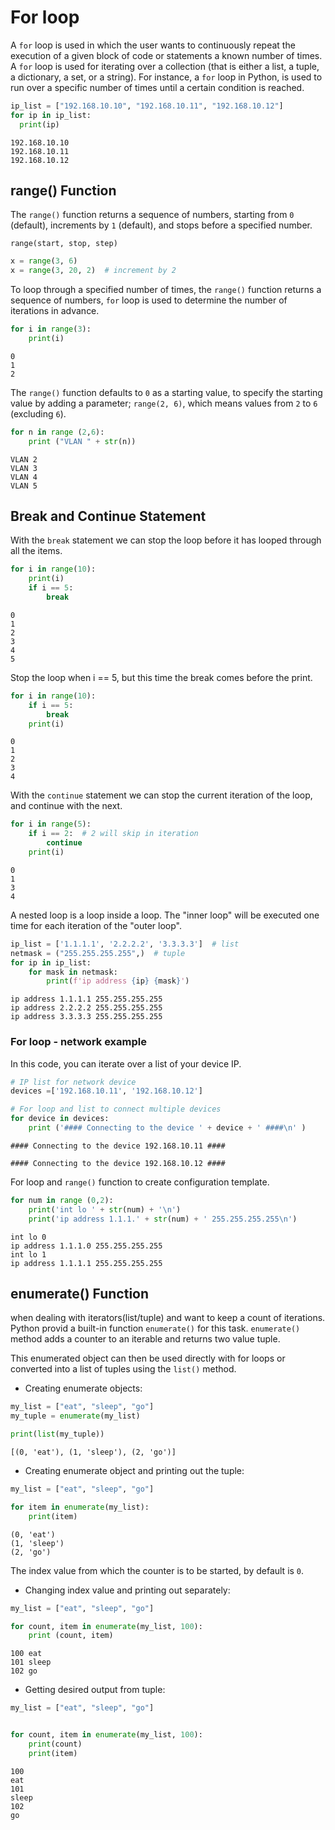 # For loop

A `for` loop is used in which the user wants to continuously repeat the execution of a given block of code or statements a known number of times. A `for` loop is used for iterating over a collection (that is either a list, a tuple, a dictionary, a set, or a string). For instance, a `for` loop in Python, is used to run over a specific number of times until a certain condition is reached.

```py
ip_list = ["192.168.10.10", "192.168.10.11", "192.168.10.12"]
for ip in ip_list:
  print(ip)
```

```console
192.168.10.10
192.168.10.11
192.168.10.12
```

## range() Function

The `range()` function returns a sequence of numbers, starting from `0` (default), increments by `1` (default), and stops before a specified number.

```console
range(start, stop, step)
```

```py
x = range(3, 6)
x = range(3, 20, 2)  # increment by 2
```

To loop through a specified number of times, the `range()` function returns a sequence of numbers, `for` loop is used to determine the number of iterations in advance.

```py
for i in range(3):
    print(i)
```

```console
0
1
2
```

The `range()` function defaults to `0` as a starting value, to specify the starting value by adding a parameter; `range(2, 6)`, which means values from `2` to `6` (excluding `6`).

```py
for n in range (2,6):
    print ("VLAN " + str(n))
```

```console
VLAN 2
VLAN 3
VLAN 4
VLAN 5
```

## Break and Continue Statement

With the `break` statement we can stop the loop before it has looped through all the items.

```py
for i in range(10):
    print(i)
    if i == 5:
        break
```

```console
0
1
2
3
4
5
```

Stop the loop when i == 5, but this time the break comes before the print.

```py
for i in range(10):
    if i == 5:
        break
    print(i)
```

```console
0
1
2
3
4
```

With the `continue` statement we can stop the current iteration of the loop, and continue with the next.

```py
for i in range(5):
    if i == 2:  # 2 will skip in iteration
        continue
    print(i)
```

```console
0
1
3
4
```

A nested loop is a loop inside a loop. The "inner loop" will be executed one time for each iteration of the "outer loop".

```py
ip_list = ['1.1.1.1', '2.2.2.2', '3.3.3.3']  # list
netmask = ("255.255.255.255",)  # tuple
for ip in ip_list:
    for mask in netmask:
        print(f'ip address {ip} {mask}')
```

```console
ip address 1.1.1.1 255.255.255.255
ip address 2.2.2.2 255.255.255.255
ip address 3.3.3.3 255.255.255.255
```

### For loop - network example

In this code, you can iterate over a list of your device IP.

```py
# IP list for network device
devices =['192.168.10.11', '192.168.10.12']

# For loop and list to connect multiple devices
for device in devices:
    print ('#### Connecting to the device ' + device + ' ####\n' )
```

```console
#### Connecting to the device 192.168.10.11 ####

#### Connecting to the device 192.168.10.12 ####
```

For loop and `range()` function to create configuration template.

```py
for num in range (0,2):
    print('int lo ' + str(num) + '\n')
    print('ip address 1.1.1.' + str(num) + ' 255.255.255.255\n')
```

```console
int lo 0
ip address 1.1.1.0 255.255.255.255
int lo 1
ip address 1.1.1.1 255.255.255.255
```

## enumerate() Function

when dealing with iterators(list/tuple) and want to keep a count of iterations. Python provid a built-in function `enumerate()` for this task. `enumerate()` method adds a counter to an iterable and returns two value tuple.

This enumerated object can then be used directly with for loops or converted into a list of tuples using the `list()` method.

- Creating enumerate objects:

```py
my_list = ["eat", "sleep", "go"]
my_tuple = enumerate(my_list)  

print(list(my_tuple))
```

```console
[(0, 'eat'), (1, 'sleep'), (2, 'go')]
```

- Creating enumerate object and printing out the tuple:

```py
my_list = ["eat", "sleep", "go"]

for item in enumerate(my_list):
    print(item)
```

```console
(0, 'eat')
(1, 'sleep')
(2, 'go')
```

The index value from which the counter is to be started, by default is `0`.

- Changing index value and printing out separately:

```py
my_list = ["eat", "sleep", "go"]

for count, item in enumerate(my_list, 100):
    print (count, item)
```

```console
100 eat
101 sleep
102 go
```

- Getting desired output from tuple:

```py
my_list = ["eat", "sleep", "go"]


for count, item in enumerate(my_list, 100):
    print(count)
    print(item)
```

```console
100
eat
101
sleep
102
go
```
